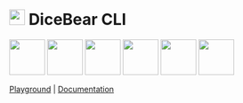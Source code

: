 <h1><img src="https://www.dicebear.com/logo-readme.svg" width="28" /> DiceBear CLI</h1>

<p>
  <img src="https://api.dicebear.com/8.x/adventurer/svg?seed=Mimi&backgroundColor=0077b6&radius=10" width="64" />
  <img src="https://api.dicebear.com/8.x/open-peeps/svg?seed=Kitty&backgroundColor=0096c7&radius=10" width="64" />
  <img src="https://api.dicebear.com/8.x/pixel-art/svg?seed=Lilly&backgroundColor=00b4d8&radius=10" width="64" />
  <img src="https://api.dicebear.com/8.x/lorelei/svg?seed=Tigger&backgroundColor=48cae4&radius=10" width="64" />
  <img src="https://api.dicebear.com/8.x/bottts/svg?seed=Zoe&backgroundColor=90e0ef&radius=10" width="64" />
  <img src="https://api.dicebear.com/8.x/initials/svg?seed=..&backgroundColor=ade8f4&radius=10" width="64" />
</p>

[Playground](https://www.dicebear.com/playground) |
[Documentation](https://www.dicebear.com/how-to-use/cli/)
